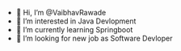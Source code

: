 - 👋 Hi, I’m @VaibhavRawade
- 👀 I’m interested in Java Devlopment
- 🌱 I’m currently learning Springboot
- 💞️ I’m looking for new job as Software Devloper
